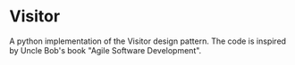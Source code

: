 # Visitor
A python implementation of the Visitor design pattern.
The code is inspired by Uncle Bob's book "Agile Software Development".
